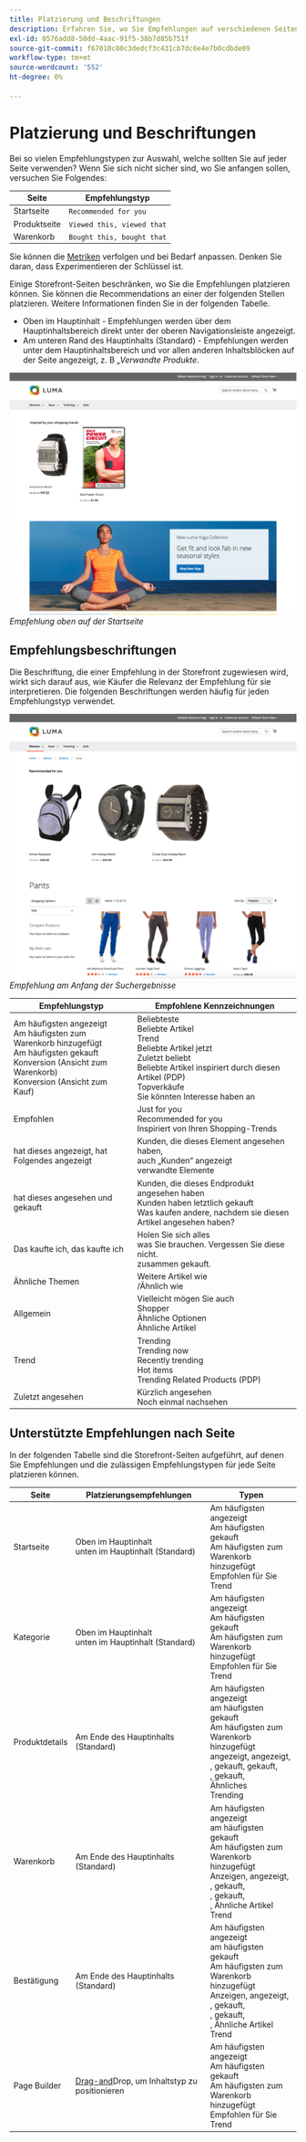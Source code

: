 ```yaml
---
title: Platzierung und Beschriftungen
description: Erfahren Sie, wo Sie Empfehlungen auf verschiedenen Seiten Ihrer Site platzieren und Vorschläge für häufig verwendete Beschriftungen für jeden Empfehlungstyp machen können.
exl-id: 0576add8-50dd-4aac-91f5-38b7d85b751f
source-git-commit: f67010c80c3dedcf3c431cb7dc6e4e7b0cdbde09
workflow-type: tm+mt
source-wordcount: '552'
ht-degree: 0%

---
```


# Platzierung und Beschriftungen

Bei so vielen Empfehlungstypen zur Auswahl, welche sollten Sie auf jeder Seite verwenden? Wenn Sie sich nicht sicher sind, wo Sie anfangen sollen, versuchen Sie Folgendes:

| Seite | Empfehlungstyp |
|---|---|
| Startseite | `Recommended for you` |
| Produktseite | `Viewed this, viewed that` |
| Warenkorb | `Bought this, bought that` |

Sie können die [Metriken](workspace.md) verfolgen und bei Bedarf anpassen. Denken Sie daran, dass Experimentieren der Schlüssel ist.

Einige Storefront-Seiten beschränken, wo Sie die Empfehlungen platzieren können. Sie können die Recommendations an einer der folgenden Stellen platzieren. Weitere Informationen finden Sie in der folgenden Tabelle.

- Oben im Hauptinhalt - Empfehlungen werden über dem Hauptinhaltsbereich direkt unter der oberen Navigationsleiste angezeigt.
- Am unteren Rand des Hauptinhalts (Standard) - Empfehlungen werden unter dem Hauptinhaltsbereich und vor allen anderen Inhaltsblöcken auf der Seite angezeigt, z. B _„Verwandte Produkte_.

![Empfehlungsplatzierung](assets/storefront-home-page-top.png)
_Empfehlung oben auf der Startseite_

## Empfehlungsbeschriftungen

Die Beschriftung, die einer Empfehlung in der Storefront zugewiesen wird, wirkt sich darauf aus, wie Käufer die Relevanz der Empfehlung für sie interpretieren. Die folgenden Beschriftungen werden häufig für jeden Empfehlungstyp verwendet.

![Empfehlungsplatzierung](assets/storefront-search-results-top.png)
_Empfehlung am Anfang der Suchergebnisse_

| Empfehlungstyp | Empfohlene Kennzeichnungen |
|---|---|
| Am häufigsten angezeigt<br> Am häufigsten zum Warenkorb hinzugefügt<br>Am häufigsten gekauft<br>Konversion (Ansicht zum Warenkorb)<br>Konversion (Ansicht zum Kauf) | Beliebteste<br>Beliebte Artikel<br>Trend<br>Beliebte Artikel jetzt<br>Zuletzt beliebt<br>Beliebte Artikel inspiriert durch diesen Artikel (PDP)<br>Topverkäufe<br>Sie könnten Interesse haben an |
| Empfohlen | Just for you<br>Recommended for you<br>Inspiriert von Ihren Shopping-Trends |
| hat dieses angezeigt, hat Folgendes angezeigt | Kunden, die dieses Element angesehen haben, <br> auch „Kunden“ angezeigt<br>verwandte Elemente |
| hat dieses angesehen und gekauft | Kunden, die dieses Endprodukt angesehen haben<br>Kunden haben letztlich gekauft<br>Was kaufen andere, nachdem sie diesen Artikel angesehen haben? |
| Das kaufte ich, das kaufte ich | Holen Sie sich alles<br> was Sie brauchen. Vergessen Sie diese nicht. <br> zusammen gekauft. |
| Ähnliche Themen | Weitere Artikel wie <br>/Ähnlich wie |
| Allgemein | Vielleicht mögen Sie auch<br>Shopper<br>Ähnliche Optionen<br>Ähnliche Artikel |
| Trend | Trending<br>Trending now<br>Recently trending<br>Hot items<br>Trending Related Products (PDP) |
| Zuletzt angesehen | Kürzlich angesehen<br>Noch einmal nachsehen |

## Unterstützte Empfehlungen nach Seite

In der folgenden Tabelle sind die Storefront-Seiten aufgeführt, auf denen Sie Empfehlungen und die zulässigen Empfehlungstypen für jede Seite platzieren können.

| Seite | Platzierungsempfehlungen | Typen |
|---|---|---|
| Startseite | Oben im Hauptinhalt<br> unten im Hauptinhalt (Standard) | Am häufigsten angezeigt<br>Am häufigsten gekauft<br>Am häufigsten zum Warenkorb hinzugefügt<br>Empfohlen für Sie<br>Trend |
| Kategorie | Oben im Hauptinhalt<br> unten im Hauptinhalt (Standard) | Am häufigsten angezeigt<br>Am häufigsten gekauft<br>Am häufigsten zum Warenkorb hinzugefügt<br>Empfohlen für Sie<br>Trend |
| Produktdetails | Am Ende des Hauptinhalts (Standard) | Am häufigsten angezeigt<br>am häufigsten gekauft<br>Am häufigsten zum Warenkorb hinzugefügt<br>angezeigt, angezeigt, <br>, gekauft, gekauft, <br>, gekauft, <br>Ähnliches<br>Trending<br> |
| Warenkorb | Am Ende des Hauptinhalts (Standard) | Am häufigsten angezeigt<br>am häufigsten gekauft<br>Am häufigsten zum Warenkorb hinzugefügt<br>Anzeigen, angezeigt, <br>, gekauft, <br>, gekauft, <br>, Ähnliche Artikel<br>Trend |
| Bestätigung | Am Ende des Hauptinhalts (Standard) | Am häufigsten angezeigt<br>am häufigsten gekauft<br>Am häufigsten zum Warenkorb hinzugefügt<br>Anzeigen, angezeigt, <br>, gekauft, <br>, gekauft, <br>, Ähnliche Artikel<br>Trend |
| Page Builder | [Drag-and](https://experienceleague.adobe.com/docs/commerce-admin/page-builder/add-content/recommendations.html)Drop, um Inhaltstyp zu positionieren | Am häufigsten angezeigt<br>Am häufigsten gekauft<br>Am häufigsten zum Warenkorb hinzugefügt<br>Empfohlen für Sie<br>Trend |
